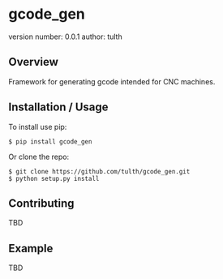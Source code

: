 gcode_gen
===============================

version number: 0.0.1
author: tulth

Overview
--------

Framework for generating gcode intended for CNC machines.

Installation / Usage
--------------------

To install use pip:

    $ pip install gcode_gen


Or clone the repo:

    $ git clone https://github.com/tulth/gcode_gen.git
    $ python setup.py install
    
Contributing
------------

TBD

Example
-------

TBD